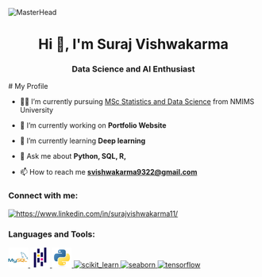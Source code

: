 ![MasterHead](https://media.tenor.com/f0cKyHniahEAAAAd/background-khaoticfuture.gif)
<h1 align="center">Hi 👋, I'm Suraj Vishwakarma</h1>
<h3 align="center">Data Science and AI Enthusiast</h3>
# My Profile

- 👨‍🏭 I’m currently pursuing [MSc Statistics and Data Science](https://mathematics.nmims.edu/academics/programs/msc/statistics/) from NMIMS University

- 🔭 I’m currently working on **Portfolio Website**

- 🌱 I’m currently learning **Deep learning**

- 💬 Ask me about **Python, SQL, R,**

- 📫 How to reach me **svishwakarma9322@gmail.com**

<h3 align="left">Connect with me:</h3>
<p align="left">
<a href="https://linkedin.com/in/surajvishwakarma11/" target="blank"><img align="center" src="https://raw.githubusercontent.com/rahuldkjain/github-profile-readme-generator/master/src/images/icons/Social/linked-in-alt.svg" alt="https://www.linkedin.com/in/surajvishwakarma11/" height="30" width="40" /></a>
</p>

<h3 align="left">Languages and Tools:</h3>
<p align="left"> <a href="https://www.mysql.com/" target="_blank" rel="noreferrer"> <img src="https://raw.githubusercontent.com/devicons/devicon/master/icons/mysql/mysql-original-wordmark.svg" alt="mysql" width="40" height="40"/> </a> <a href="https://pandas.pydata.org/" target="_blank" rel="noreferrer"> <img src="https://raw.githubusercontent.com/devicons/devicon/2ae2a900d2f041da66e950e4d48052658d850630/icons/pandas/pandas-original.svg" alt="pandas" width="40" height="40"/> </a> <a href="https://www.python.org" target="_blank" rel="noreferrer"> <img src="https://raw.githubusercontent.com/devicons/devicon/master/icons/python/python-original.svg" alt="python" width="40" height="40"/> </a> <a href="https://scikit-learn.org/" target="_blank" rel="noreferrer"> <img src="https://upload.wikimedia.org/wikipedia/commons/0/05/Scikit_learn_logo_small.svg" alt="scikit_learn" width="40" height="40"/> </a> <a href="https://seaborn.pydata.org/" target="_blank" rel="noreferrer"> <img src="https://seaborn.pydata.org/_images/logo-mark-lightbg.svg" alt="seaborn" width="40" height="40"/> </a> <a href="https://www.tensorflow.org" target="_blank" rel="noreferrer"> <img src="https://www.vectorlogo.zone/logos/tensorflow/tensorflow-icon.svg" alt="tensorflow" width="40" height="40"/> </a> </p>
